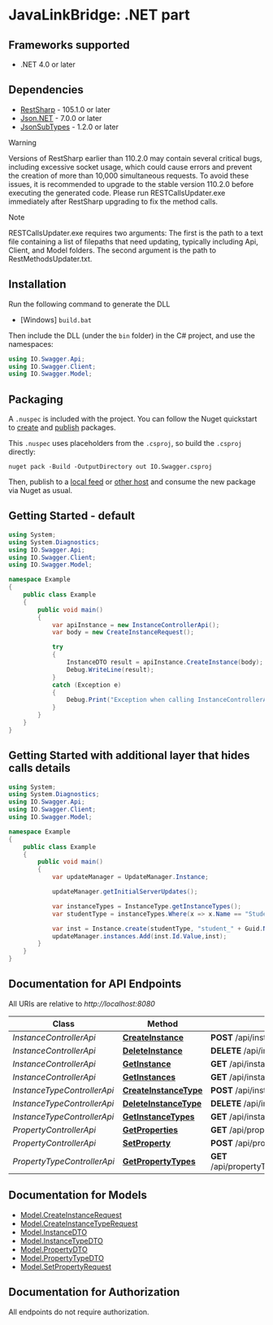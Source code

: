 # JavaLinkBridge: .NET part

<a name="frameworks-supported"></a>
## Frameworks supported
- .NET 4.0 or later

<a name="dependencies"></a>
## Dependencies
- [RestSharp](https://www.nuget.org/packages/RestSharp) - 105.1.0 or later
- [Json.NET](https://www.nuget.org/packages/Newtonsoft.Json/) - 7.0.0 or later
- [JsonSubTypes](https://www.nuget.org/packages/JsonSubTypes/) - 1.2.0 or later

> [!WARNING]
Versions of RestSharp earlier than 110.2.0 may contain several critical bugs, including excessive socket usage, which could cause errors and prevent the creation of more than 10,000 simultaneous requests. To avoid these issues, it is recommended to upgrade to the stable version 110.2.0 before executing the generated code. Please run RESTCallsUpdater.exe immediately after RestSharp upgrading to fix the method calls.

> [!NOTE]
RESTCallsUpdater.exe requires two arguments: The first is the path to a text file containing a list of filepaths that need updating, typically including Api, Client, and Model folders. The second argument is the path to RestMethodsUpdater.txt.

<a name="installation"></a>
## Installation
Run the following command to generate the DLL
- [Windows] `build.bat`

Then include the DLL (under the `bin` folder) in the C# project, and use the namespaces:
```csharp
using IO.Swagger.Api;
using IO.Swagger.Client;
using IO.Swagger.Model;
```
<a name="packaging"></a>
## Packaging

A `.nuspec` is included with the project. You can follow the Nuget quickstart to [create](https://docs.microsoft.com/en-us/nuget/quickstart/create-and-publish-a-package#create-the-package) and [publish](https://docs.microsoft.com/en-us/nuget/quickstart/create-and-publish-a-package#publish-the-package) packages.

This `.nuspec` uses placeholders from the `.csproj`, so build the `.csproj` directly:

```
nuget pack -Build -OutputDirectory out IO.Swagger.csproj
```

Then, publish to a [local feed](https://docs.microsoft.com/en-us/nuget/hosting-packages/local-feeds) or [other host](https://docs.microsoft.com/en-us/nuget/hosting-packages/overview) and consume the new package via Nuget as usual.

<a name="getting-started"></a>
## Getting Started - default

```csharp
using System;
using System.Diagnostics;
using IO.Swagger.Api;
using IO.Swagger.Client;
using IO.Swagger.Model;

namespace Example
{
    public class Example
    {
        public void main()
        {
            var apiInstance = new InstanceControllerApi();
            var body = new CreateInstanceRequest();

            try
            {
                InstanceDTO result = apiInstance.CreateInstance(body);
                Debug.WriteLine(result);
            }
            catch (Exception e)
            {
                Debug.Print("Exception when calling InstanceControllerApi.CreateInstance: " + e.Message );
            }
        }
    }
}
```
## Getting Started with additional layer that hides calls details

```csharp
using System;
using System.Diagnostics;
using IO.Swagger.Api;
using IO.Swagger.Client;
using IO.Swagger.Model;

namespace Example
{
    public class Example
    {
        public void main()
        {
            var updateManager = UpdateManager.Instance;

            updateManager.getInitialServerUpdates();

            var instanceTypes = InstanceType.getInstanceTypes();
            var studentType = instanceTypes.Where(x => x.Name == "Student").First(); //get id of Student instance type

            var inst = Instance.create(studentType, "student_" + Guid.NewGuid().ToString());
            updateManager.instances.Add(inst.Id.Value,inst);
        }
    }
}
```

<a name="documentation-for-api-endpoints"></a>
## Documentation for API Endpoints

All URIs are relative to *http://localhost:8080*

Class | Method | HTTP request | Description
------------ | ------------- | ------------- | -------------
*InstanceControllerApi* | [**CreateInstance**](docs/InstanceControllerApi.md#createinstance) | **POST** /api/instance/create | 
*InstanceControllerApi* | [**DeleteInstance**](docs/InstanceControllerApi.md#deleteinstance) | **DELETE** /api/instance/delete/{id} | 
*InstanceControllerApi* | [**GetInstance**](docs/InstanceControllerApi.md#getinstance) | **GET** /api/instance/get/{id} | 
*InstanceControllerApi* | [**GetInstances**](docs/InstanceControllerApi.md#getinstances) | **GET** /api/instance/getInstances/{typeId} | 
*InstanceTypeControllerApi* | [**CreateInstanceType**](docs/InstanceTypeControllerApi.md#createinstancetype) | **POST** /api/instanceType/create | 
*InstanceTypeControllerApi* | [**DeleteInstanceType**](docs/InstanceTypeControllerApi.md#deleteinstancetype) | **DELETE** /api/instanceType/delete/{id} | 
*InstanceTypeControllerApi* | [**GetInstanceTypes**](docs/InstanceTypeControllerApi.md#getinstancetypes) | **GET** /api/instanceType/getTypes | 
*PropertyControllerApi* | [**GetProperties**](docs/PropertyControllerApi.md#getproperties) | **GET** /api/property/getProperties/{instanceId} | 
*PropertyControllerApi* | [**SetProperty**](docs/PropertyControllerApi.md#setproperty) | **POST** /api/property/{id}/set | 
*PropertyTypeControllerApi* | [**GetPropertyTypes**](docs/PropertyTypeControllerApi.md#getpropertytypes) | **GET** /api/propertyType/getTypes/{instanceTypeId} | 

<a name="documentation-for-models"></a>
## Documentation for Models

 - [Model.CreateInstanceRequest](docs/CreateInstanceRequest.md)
 - [Model.CreateInstanceTypeRequest](docs/CreateInstanceTypeRequest.md)
 - [Model.InstanceDTO](docs/InstanceDTO.md)
 - [Model.InstanceTypeDTO](docs/InstanceTypeDTO.md)
 - [Model.PropertyDTO](docs/PropertyDTO.md)
 - [Model.PropertyTypeDTO](docs/PropertyTypeDTO.md)
 - [Model.SetPropertyRequest](docs/SetPropertyRequest.md)

<a name="documentation-for-authorization"></a>
## Documentation for Authorization

All endpoints do not require authorization.
